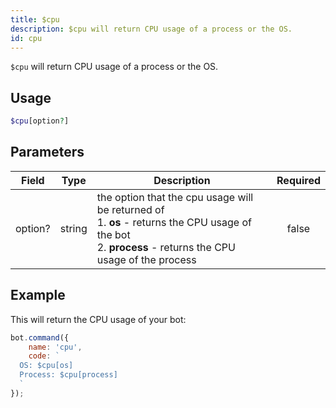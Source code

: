 ```yaml
---
title: $cpu
description: $cpu will return CPU usage of a process or the OS.
id: cpu
---
```


`$cpu` will return CPU usage of a process or the OS.

## Usage

```php
$cpu[option?]
```

## Parameters

| Field   | Type   | Description                                                                                                                                                        | Required |
|---------|--------|--------------------------------------------------------------------------------------------------------------------------------------------------------------------|:--------:|
| option? | string | the option that the cpu usage will be returned of <br /> 1. **os** - returns the CPU usage of the bot <br /> 2. **process** - returns the CPU usage of the process |  false   |

## Example

This will return the CPU usage of your bot:

```javascript
bot.command({
    name: 'cpu',
    code: `
  OS: $cpu[os] 
  Process: $cpu[process] 
  `
});
```